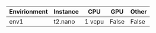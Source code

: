 | Envirionment | Instance | CPU | GPU | Other |
|-------|----------|-------|---------|---------|
| env1         | t2.nano  | 1 vcpu| False|False|
